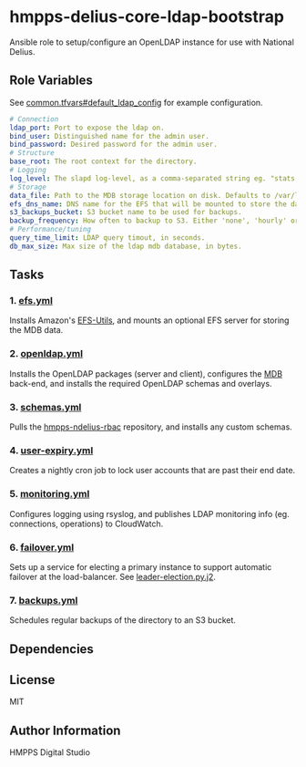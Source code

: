 hmpps-delius-core-ldap-bootstrap
=========

Ansible role to setup/configure an OpenLDAP instance for use with National Delius.


Role Variables
--------------
See [common.tfvars#default_ldap_config](https://github.com/ministryofjustice/hmpps-env-configs/blob/master/common/common.tfvars) for example configuration.

```yaml
# Connection
ldap_port: Port to expose the ldap on.
bind_user: Distinguished name for the admin user.
bind_password: Desired password for the admin user.
# Structure
base_root: The root context for the directory.
# Logging
log_level: The slapd log-level, as a comma-separated string eg. "stats,acl". See https://www.openldap.org/doc/admin24/slapdconfig.html#loglevel%20%3Clevel%3E
# Storage
data_file: Path to the MDB storage location on disk. Defaults to /var/lib/ldap/data.mdb
efs_dns_name: DNS name for the EFS that will be mounted to store the data_file. Leave empty to store data locally.
s3_backups_bucket: S3 bucket name to be used for backups.
backup_frequency: How often to backup to S3. Either 'none', 'hourly' or 'daily'.
# Performance/tuning
query_time_limit: LDAP query timout, in seconds.
db_max_size: Max size of the ldap mdb database, in bytes.
```

Tasks
-----
### 1. [efs.yml](tasks/efs.yml)
Installs Amazon's [EFS-Utils](https://github.com/aws/efs-utils),
and mounts an optional EFS server for storing the MDB data.

### 2. [openldap.yml](tasks/openldap.yml)
Installs the OpenLDAP packages (server and client), 
configures the [MDB](https://www.openldap.org/pub/hyc/mdb-paper.pdf) back-end,
and installs the required OpenLDAP schemas and overlays.

### 3. [schemas.yml](tasks/schemas.yml)
Pulls the [hmpps-ndelius-rbac](https://github.com/ministryofjustice/hmpps-ndelius-rbac) repository,
and installs any custom schemas.

### 4. [user-expiry.yml](tasks/user-expiry.yml)
Creates a nightly cron job to lock user accounts that are past their end date.

### 5. [monitoring.yml](tasks/monitoring.yml)
Configures logging using rsyslog, 
and publishes LDAP monitoring info (eg. connections, operations) to CloudWatch.

### 6. [failover.yml](tasks/failover.yml)
Sets up a service for electing a primary instance to support automatic failover at the load-balancer.
See [leader-election.py.j2](templates/leader-election.py.j2).

### 7. [backups.yml](tasks/backups.yml)
Schedules regular backups of the directory to an S3 bucket.

Dependencies
------------


License
-------

MIT

Author Information
------------------

HMPPS Digital Studio
